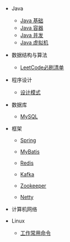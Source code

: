 - Java

    - [Java 基础](java/basics.md)
    - [Java 容器](java/comtainer.md)
    - [Java 并发](java/concurrent.md)
    - [Java 虚拟机](java/jvm.md)

- 数据结构与算法

    - [LeetCode必刷清单](algorithm/leetCodeList.md)

- 程序设计

    - [设计模式](programming/designPattern.md)

- 数据库

    - [MySQL](database/mysql.md)

- 框架

    - [Spring](frame/spring.md)

    - [MyBatis](frame/mybatis.md)

    - [Redis](frame/redis.md)

    - [Kafka](frame/kafka.md)

    - [Zookeeper](frame/zookeeper.md)

    - [Netty](frame/netty.md)

- 计算机网络

- Linux

    - [工作常用命令](linux/commands.md)